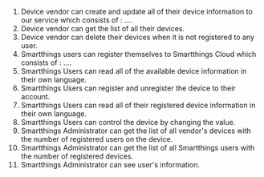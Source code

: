1) Device vendor can create and update all of their device information to our service which consists of : ....
2) Device vendor can get the list of all their devices.
3) Device vendor can delete their devices when it is not registered to any user.
4) Smartthings users can register themselves to Smartthings Cloud which consists of : ....
5) Smartthings Users can read all of the available device information in their own language.
6) Smartthings Users can register and unregister the device to their account.
7) Smartthings Users can read all of their registered device information in their own language.
8) Smartthings Users can control the device by changing the value.
9) Smartthings Administrator can get the list of all vendor's devices with the number of registered users on the device.
10) Smartthings Administrator can get the list of all Smartthings users with the number of registered devices. 
11) Smartthings Administrator can see user's information.


